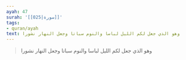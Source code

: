```yaml
---
ayah: 47
surah: '[[025|سورة]]'
tags:
- quran/ayah
text: وهو الذي جعل لكم الليل لباسا والنوم سباتا وجعل النهار نشورا
---
```

> وهو الذي جعل لكم الليل لباسا والنوم سباتا وجعل النهار نشورا
